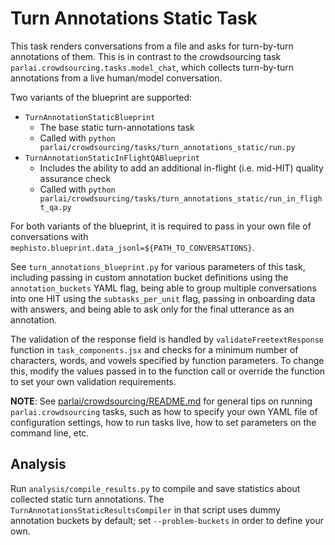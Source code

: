 # Turn Annotations Static Task
This task renders conversations from a file and asks for turn-by-turn annotations of them. This is in contrast to the crowdsourcing task `parlai.crowdsourcing.tasks.model_chat`, which collects turn-by-turn annotations from a live human/model conversation.

Two variants of the blueprint are supported:
- `TurnAnnotationStaticBlueprint`
    - The base static turn-annotations task
    - Called with `python parlai/crowdsourcing/tasks/turn_annotations_static/run.py`
- `TurnAnnotationStaticInFlightQABlueprint`
    - Includes the ability to add an additional in-flight (i.e. mid-HIT) quality assurance check
    - Called with `python parlai/crowdsourcing/tasks/turn_annotations_static/run_in_flight_qa.py`
    
For both variants of the blueprint, it is required to pass in your own file of conversations with `mephisto.blueprint.data_jsonl=${PATH_TO_CONVERSATIONS}`.

See `turn_annotations_blueprint.py` for various parameters of this task, including passing in custom annotation bucket definitions using the `annotation_buckets` YAML flag, being able to group multiple conversations into one HIT using the `subtasks_per_unit` flag, passing in onboarding data with answers, and being able to ask only for the final utterance as an annotation.

The validation of the response field is handled by `validateFreetextResponse` function in `task_components.jsx` and checks for a minimum number of characters, words, and vowels specified by function parameters. To change this, modify the values passed in to the function call or override the function to set your own validation requirements.

**NOTE**: See [parlai/crowdsourcing/README.md](https://github.com/facebookresearch/ParlAI/blob/master/parlai/crowdsourcing/README.md) for general tips on running `parlai.crowdsourcing` tasks, such as how to specify your own YAML file of configuration settings, how to run tasks live, how to set parameters on the command line, etc.

## Analysis

Run `analysis/compile_results.py` to compile and save statistics about collected static turn annotations. The `TurnAnnotationsStaticResultsCompiler` in that script uses dummy annotation buckets by default; set `--problem-buckets` in order to define your own.
